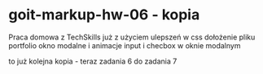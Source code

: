# goit-markup-hw-06 - kopia
Praca domowa z TechSkills już z użyciem ulepszeń w css 
dołożenie pliku portfolio
okno modalne i animacje
input i checbox w oknie modalnym

to już kolejna kopia - teraz zadania 6 do zadania 7
